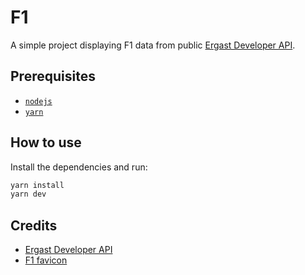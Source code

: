 # F1

A simple project displaying F1 data from public [Ergast Developer API](http://ergast.com/mrd/).

## Prerequisites

- [`nodejs`](https://nodejs.org/en/)
- [`yarn`](https://yarnpkg.com/getting-started/install)

## How to use

Install the dependencies and run:

```sh
yarn install
yarn dev
```

## Credits

- [Ergast Developer API](http://ergast.com/mrd/)
- [F1 favicon](https://www.favicon.cc/?action=icon&file_id=294161)
